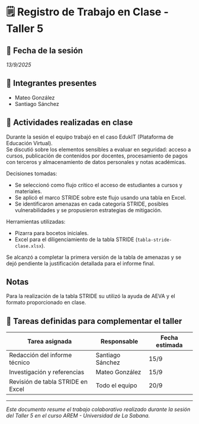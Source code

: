 # 🗒️ Registro de Trabajo en Clase - Taller 5

## 📆 Fecha de la sesión
_13/9/2025_

## 👥 Integrantes presentes
- Mateo González
- Santiago Sánchez

## 🧠 Actividades realizadas en clase

Durante la sesión el equipo trabajó en el caso EdukIT (Plataforma de Educación Virtual).  
Se discutió sobre los elementos sensibles a evaluar en seguridad: acceso a cursos, publicación de contenidos por docentes, procesamiento de pagos con terceros y almacenamiento de datos personales y notas académicas.  

Decisiones tomadas:  
- Se seleccionó como flujo crítico el acceso de estudiantes a cursos y materiales.  
- Se aplicó el marco STRIDE sobre este flujo usando una tabla en Excel.  
- Se identificaron amenazas en cada categoría STRIDE, posibles vulnerabilidades y se propusieron estrategias de mitigación.  

Herramientas utilizadas:  
- Pizarra para bocetos iniciales.  
- Excel para el diligenciamiento de la tabla STRIDE (`tabla-stride-clase.xlsx`).  

Se alcanzó a completar la primera versión de la tabla de amenazas y se dejó pendiente la justificación detallada para el informe final.


## Notas
Para la realización de la tabla STRIDE su utilizó la ayuda de AEVA y el formato proporcionado en clase.

## 🔁 Tareas definidas para complementar el taller

| Tarea asignada                | Responsable | Fecha estimada |
|--------------------------------|-------------|----------------|
| Redacción del informe técnico  | Santiago Sánchez    | 15/9          |
| Investigación y referencias    | Mateo González    | 15/9          |
| Revisión de tabla STRIDE en Excel | Todo el equipo | 20/9    |

---

_Este documento resume el trabajo colaborativo realizado durante la sesión del Taller 5 en el curso AREM - Universidad de La Sabana._
